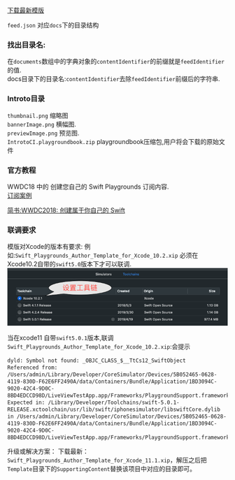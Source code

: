 [下载最新模版](https://developer.apple.com/download/more/?=Swift%20Playgrounds%20Author%20Template)
 
`feed.json` 对应`docs`下的目录结构
### 找出目录名:
在`documents`数组中的字典对象的`contentIdentifier`的前缀就是`feedIdentifier`的值.  
docs目录下的目录名:`contentIdentifier`去除`feedIdentifier`前缀后的字符串.

### Introto目录
`thumbnail.png` 缩略图    
`bannerImage.png` 横幅图.  
`previewImage.png` 预览图.  
`IntrotoCI.playgroundbook.zip`   playgroundbook压缩包,用户将会下载的原始文件

### 官方教程
WWDC18 中的 创建您自己的 Swift Playgrounds 订阅内容.  
[订阅案例](https://wwdcphotofilters.github.io)


[简书:WWDC2018: 创建属于你自己的 Swift](https://www.jianshu.com/p/7f00c5d18ffc)

### 联调要求
模版对Xcode的版本有要求:
例如:`Swift_Playgrounds_Author_Template_for_Xcode_10.2.xip`
必须在Xcode10.2自带的`swift5.0`版本下才可以联调.
![](toolchain.png)

当在xcode11 自带`swift5.0.1`版本,联调`Swift_Playgrounds_Author_Template_for_Xcode_10.2.xip`:会提示
```
dyld: Symbol not found: _OBJC_CLASS_$__TtCs12_SwiftObject
Referenced from: /Users/admin/Library/Developer/CoreSimulator/Devices/5B052465-0628-4119-830D-F62E6FF2490A/data/Containers/Bundle/Application/1BD3094C-9020-42C4-9D0C-8BD4EDCCD98D/LiveViewTestApp.app/Frameworks/PlaygroundSupport.framework/PlaygroundSupport
Expected in: /Library/Developer/Toolchains/swift-5.0.1-RELEASE.xctoolchain/usr/lib/swift/iphonesimulator/libswiftCore.dylib
in /Users/admin/Library/Developer/CoreSimulator/Devices/5B052465-0628-4119-830D-F62E6FF2490A/data/Containers/Bundle/Application/1BD3094C-9020-42C4-9D0C-8BD4EDCCD98D/LiveViewTestApp.app/Frameworks/PlaygroundSupport.framework/PlaygroundSupport
```

升级或解决方案：
下载最新：`Swift_Playgrounds_Author_Template_for_Xcode_11.1.xip`，解压之后把`Template`目录下的`SupportingContent`替换该项目中对应的目录即可。
